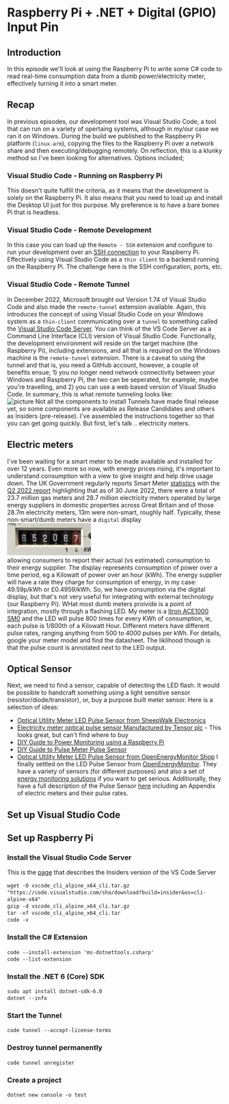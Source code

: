 # Raspberry Pi + .NET + Digital (GPIO) Input Pin
## Introduction
In this episode we'll look at using the Raspberry Pi to write some C# code to read real-time consumption data from a dumb power/electricity meter, effectively turning it into a smart meter.
## Recap
In previous episodes, our development tool was Visual Studio Code, a tool that can run on a variety of opertaing systems, although in my/our case we ran it on Windows. During the build we published to the Raspberry Pi platform (`linux-arm`), copying the files to the Raspberry Pi over a network share and then executing/debugging remotely. On reflection, this is a klunky method so I've been looking for alternatives. Options included;
### Visual Studio Code - Running on Raspberry Pi
This doesn't quite fulfill the criteria, as it means that the development is solely on the Raspberry Pi. It also means that you need to load up and install the Desktop UI just for this purpose. My preference is to have a bare bones Pi that is headless.
### Visual Studio Code - Remote Development
In this case you can load up the `Remote - SSH` extension and configure to run your development over an [SSH connection](https://code.visualstudio.com/docs/remote/ssh) to your Raspberry Pi. Effectively using Visual Studio Code as a `thin client` to a backend running on the Raspberry Pi. The challenge here is the SSH configuration, ports, etc. 
### Visual Studio Code - Remote Tunnel
In December 2022, Microsoft brought out Version 1.74 of Visual Studio Code and also made the `remote-tunnel` extension available. Again, this introduces the concept of using Visual Studio Code on your Windows system as a `thin-client` communicating over a `tunnel` to something called the [Visual Studio Code Server](https://code.visualstudio.com/docs/remote/vscode-server). You can think of the VS Code Server as a Command Line Interface (CLI) version of Visual Studio Code. Functionally, the development environment will reside on the target machine (the Raspberry Pi), including extensions, and all that is required on the Windows machine is the `remote-tunnel` extension. There is a caveat to using the tunnel and that is, you need a GitHub account, however, a couple of benefits ensue; 1) you no longer need network connectivity between your Windows and Raspberry Pi, the two can be seperated, for example, maybe you're travelling, and 2) you can use a web based version of Visual Studio Code. In summary, this is what remote tunneling looks like:\
![picture](https://code.visualstudio.com/assets/docs/remote/vscode-server/server-arch-latest.png)
Not all the components to install Tunnels have made final release yet, so some components are available as Release Candidates and others as Insiders (pre-release). I've assembled the instructions together so that you can get going quickly. But first, let's talk .. electricity meters.
## Electric meters
I've been waiting for a smart meter to be made available and installed for over 12 years. Even more so now, with energy prices rising, it's important to understand consumption with a view to give insight and help drive usage down. The UK Government regularly reports Smart Meter [statistics](https://www.data.gov.uk/dataset/ed44b45d-6651-4767-9f73-92abd3f51e48/smart-meters) with the [Q2 2022 report](https://assets.publishing.service.gov.uk/government/uploads/system/uploads/attachment_data/file/1099629/Q2_2022_Smart_Meters_Statistics_Report.pdf) highlighting that as of 30 June 2022, there were a total of 23.7 million gas meters and 28.7 million electricity meters operated by large energy suppliers in domestic properties across Great Britain and of those 28.7m electricity meters, 13m were non-smart, roughly half. Typically, these non-smart/dumb meters have a `digital` display \
![picture](DigitalOutput.png) \
allowing consumers to report their actual (vs estimated) consumption to their energy supplier. The display represents consumption of power over a time period, eg a Kilowatt of power over an hour (kWh). The energy supplier will have a rate they charge for consumption of energy, in my case: 49.59p/kWh or £0.4959/kWh. So, we have consumption via the digital display, but that's not very useful for integrating with external technology (our Raspberry Pi). WHat most dumb meters proivide is a point of integration, mostly through a flashing LED. My meter is a [Itron ACE1000 SM0](https://www.mwatechnology.com/wp-content/uploads/2015/07/Itron-ACE1000-SMOP.pdf) and the LED will pulse 800 times for every KWh of consumption, ie, each pulse is 1/800th of a Kilowatt Hour. Different meters have different pulse rates, ranging anything from 500 to 4000 pulses per kWh. For details, google your meter model and find the datasheet. The liklihood though is that the pulse count is annotated next to the LED output.
## Optical Sensor
Next, we need to find a sensor, capable of detecting the LED flash. It would be possible to handcraft something using a light sensitive sensor (resistor/diode/transistor), or, buy a purpose built meter sensor. Here is a selection of ideas:
- [Optical Utility Meter LED Pulse Sensor from SheepWalk Electronics](https://www.sheepwalkelectronics.co.uk/product_info.php?products_id=77)
- [Electricity meter optical pulse sensor Manufactured by Tensor plc](https://www.madeinbritain.org/products/item/electricity-meter-optical-pulse-sensor) - This looks great, but can't find where to buy
- [DIY Guide to Power Monitoring using a Raspberry Pi](https://mdbind.com/blog/2021/01/power-monitoring-using-a-raspberry-pi/)
- [DIY Guide to Pulse Meter Pulse Sensor](https://www.mysensors.org/build/pulse_power)
- [Optical Utility Meter LED Pulse Sensor from OpenEnergyMonitor Shop](https://shop.openenergymonitor.com/optical-utility-meter-led-pulse-sensor/)
I finally settled on the LED Pulse Sensor from [OpenEnergyMonitor](https://openenergymonitor.org/). They have a variety of sensors (for different purposes) and also a set of [energy monitoring solutions](https://shop.openenergymonitor.com/energy-monitoring/) if you want to get serious. Additionally, they have a full description of the Pulse Sensor [here](https://guide.openenergymonitor.org/setup/optical-pulse-sensor/) including an Appendix of electric meters and their pulse rates.
## Set up Visual Studio Code
## Set up Raspberry Pi
### Install the Visual Studio Code Server
This is the [page](https://code.visualstudio.com/insiders/#linux) that describes the Insiders version of the VS Code Server
```
wget -O vscode_cli_alpine_x64_cli.tar.gz "https://code.visualstudio.com/sha/download?build=insider&os=cli-alpine-x64"
gzip -d vscode_cli_alpine_x64_cli.tar.gz
tar -xf vscode_cli_alpine_x64_cli.tar
code -v
```
### Install the C# Extension
```
code --install-extension 'ms-dotnettools.csharp'
code --list-extension
```
### Install the .NET 6 (Core) SDK
```
sudo apt install dotnet-sdk-6.0
dotnet --info
```
### Start the Tunnel
```
code tunnel --accept-license-terms
```
### Destroy tunnel permanently
```
code tunnel unregister
```
### Create a project
```
dotnet new console -o test
```
